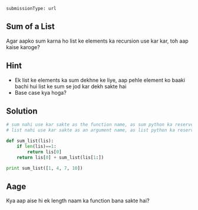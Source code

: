 ```ngMeta
submissionType: url
```
## Sum of a List
Agar aapko sum karna ho list ke elements ka recursion use kar kar, toh aap kaise karoge?

## Hint
- Ek list ke elements ka sum dekhne ke liye, aap pehle element ko baaki bachi hui list ke sum se jod kar dekh sakte hai
- Base case kya hoga?

## Solution
```python
# sum nahi use kar sakte as the function name, as sum python ka reserved keyword hai
# list nahi use kar sakte as an argument name, as list python ka reserved keyword hai

def sum_list(lis):
    if len(lis)==1:
        return lis[0]
    return lis[0] + sum_list(lis[1:])

print sum_list([1, 4, 7, 10])
```

## Aage
Kya aap aise hi ek length naam ka function bana sakte hai?
